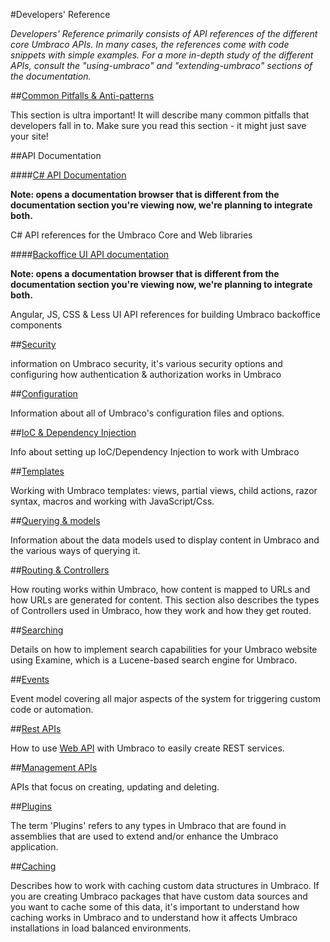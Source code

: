 #Developers' Reference

_Developers' Reference primarily consists of API references of the different core Umbraco APIs. In many cases, the references come with code snippets with simple examples. For a more in-depth study of the different APIs, consult the "using-umbraco" and "extending-umbraco" sections of the documentation._

##[Common Pitfalls & Anti-patterns](Common-Pitfalls/index.md)

This section is ultra important! It will describe many common pitfalls that developers fall in to. Make sure you read this section - it might just save your site!

##API Documentation

####[C# API Documentation](https://our.umbraco.org/apidocs/csharp/)

__Note: opens a documentation browser that is different from the documentation section you're viewing now, we're planning to integrate both.__

C# API references for the Umbraco Core and Web libraries

####[Backoffice UI API documentation](https://our.umbraco.org/apidocs/ui/)

__Note: opens a documentation browser that is different from the documentation section you're viewing now, we're planning to integrate both.__

Angular, JS, CSS & Less UI API references for building Umbraco backoffice components

##[Security](Security/index.md)

information on Umbraco security, it's various security options and configuring how authentication & authorization works in Umbraco

##[Configuration](Config/index.md)

Information about all of Umbraco's configuration files and options.

##[IoC & Dependency Injection](using-ioc.md)

Info about setting up IoC/Dependency Injection to work with Umbraco

##[Templates](Templating/index.md)

Working with Umbraco templates: views, partial views, child actions, razor syntax, macros and working with JavaScript/Css.

##[Querying & models](Querying/index.md)

Information about the data models used to display content in Umbraco and the various ways of querying it.

##[Routing & Controllers](Routing/index.md)

How routing works within Umbraco, how content is mapped to URLs and how URLs are generated for content.
This section also describes the types of Controllers used in Umbraco, how they work and how they get routed.

##[Searching](Searching/index.md)

Details on how to implement search capabilities for your Umbraco website using Examine, which is a Lucene-based search engine for Umbraco.

##[Events](Events/index.md)

Event model covering all major aspects of the system for triggering custom code or automation.  

##[Rest APIs](Routing/WebApi/index.md)

How to use [Web API](http://www.asp.net/web-api) with Umbraco to easily create REST services.

##[Management APIs](Management-v6/index.md)

APIs that focus on creating, updating and deleting.

##[Plugins](Plugins/index.md)

The term 'Plugins' refers to any types in Umbraco that are found in assemblies that are used to extend and/or enhance the Umbraco application.

##[Caching](Cache/index.md)

Describes how to work with caching custom data structures in Umbraco. If you are creating Umbraco packages that have custom data sources and you want to cache some of this data, it's important to understand how caching works in Umbraco and to understand how it affects Umbraco installations in load balanced environments.
